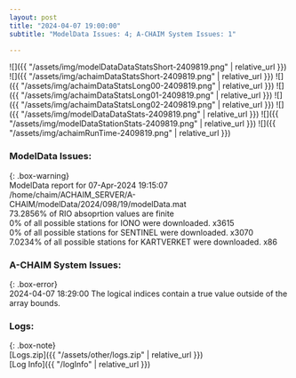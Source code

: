 ```yaml
---
layout: post
title: "2024-04-07 19:00:00"
subtitle: "ModelData Issues: 4; A-CHAIM System Issues: 1"

---
```


![]({{ "/assets/img/modelDataDataStatsShort-2409819.png" | relative_url }})
![]({{ "/assets/img/achaimDataStatsShort-2409819.png" | relative_url }})
![]({{ "/assets/img/achaimDataStatsLong00-2409819.png" | relative_url }})
![]({{ "/assets/img/achaimDataStatsLong01-2409819.png" | relative_url }})
![]({{ "/assets/img/achaimDataStatsLong02-2409819.png" | relative_url }})
![]({{ "/assets/img/modelDataDataStats-2409819.png" | relative_url }})
![]({{ "/assets/img/modelDataStationStats-2409819.png" | relative_url }})
![]({{ "/assets/img/achaimRunTime-2409819.png" | relative_url }})


### ModelData Issues:  
  
{: .box-warning}  
 ModelData report for 07-Apr-2024 19:15:07   
 /home/chaim/ACHAIM_SERVER/A-CHAIM/modelData/2024/098/19/modelData.mat   
 73.2856% of RIO absoprtion values are finite   
 0% of all possible stations for IONO were downloaded. x3615   
 0% of all possible stations for SENTINEL were downloaded. x3070   
 7.0234% of all possible stations for KARTVERKET were downloaded. x86   
  
### A-CHAIM System Issues:  
  
{: .box-error}  
2024-04-07 18:29:00 The logical indices contain a true value outside of the array bounds.  

### Logs:  
  
{: .box-note}  
[Logs.zip]({{ "/assets/other/logs.zip" | relative_url }})  
[Log Info]({{ "/logInfo" | relative_url }})  
